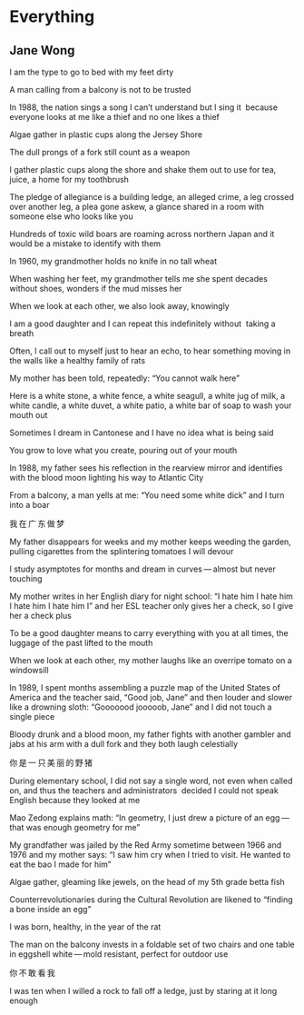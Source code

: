 # Everything
## Jane Wong
I am the type to go to bed with my feet dirty


A man calling from a balcony is not to be trusted


In 1988, the nation sings a song I can’t understand but I sing it  because
everyone looks at me like a thief and no one likes a thief


Algae gather in plastic cups along the Jersey Shore


The dull prongs of a fork still count as a weapon


I gather plastic cups along the shore and shake them out to use for tea,
juice, a home for my toothbrush


The pledge of allegiance is a building ledge, an alleged crime, a leg crossed
over another leg, a plea gone askew, a glance shared in a room with someone
else who looks like you


Hundreds of toxic wild boars are roaming across northern Japan and it would be
a mistake to identify with them


In 1960, my grandmother holds no knife in no tall wheat


When washing her feet, my grandmother tells me she spent decades without
shoes, wonders if the mud misses her


When we look at each other, we also look away, knowingly


I am a good daughter and I can repeat this indefinitely without  taking a
breath


Often, I call out to myself just to hear an echo, to hear something moving in
the walls like a healthy family of rats


My mother has been told, repeatedly: “You cannot walk here”


Here is a white stone, a white fence, a white seagull, a white jug of milk, a
white candle, a white duvet, a white patio, a white bar of soap to wash your
mouth out


Sometimes I dream in Cantonese and I have no idea what is being said


You grow to love what you create, pouring out of your mouth


In 1988, my father sees his reflection in the rearview mirror and identifies
with the blood moon lighting his way to Atlantic City


From a balcony, a man yells at me: “You need some white dick” and I turn into
a boar


我 在 广 东 做 梦


My father disappears for weeks and my mother keeps weeding the garden, pulling
cigarettes from the splintering tomatoes I will devour


I study asymptotes for months and dream in curves — almost but never touching


My mother writes in her English diary for night school: “I hate him I hate him
I hate him I hate him I” and her ESL teacher only gives her a check, so I give
her a check plus


To be a good daughter means to carry everything with you at all times, the
luggage of the past lifted to the mouth


When we look at each other, my mother laughs like an overripe tomato on a
windowsill


In 1989, I spent months assembling a puzzle map of the United States of
America and the teacher said, “Good job, Jane” and then louder and slower like
a drowning sloth: “Gooooood jooooob, Jane” and I did not touch a single piece


Bloody drunk and a blood moon, my father fights with another gambler and jabs
at his arm with a dull fork and they both laugh celestially


你 是 一 只 美 丽 的 野 猪


During elementary school, I did not say a single word, not even when called
on, and thus the teachers and administrators  decided I could not speak
English because they looked at me


Mao Zedong explains math: “In geometry, I just drew a picture of an egg — that
was enough geometry for me”


My grandfather was jailed by the Red Army sometime between 1966 and 1976 and
my mother says: “I saw him cry when I tried to visit. He wanted to eat the bao
I made for him”


Algae gather, gleaming like jewels, on the head of my 5th grade betta fish


Counterrevolutionaries during the Cultural Revolution are likened to “finding
a bone inside an egg”


I was born, healthy, in the year of the rat


The man on the balcony invests in a foldable set of two chairs and one table
in eggshell white — mold resistant, perfect for outdoor use


你 不 敢 看 我


I was ten when I willed a rock to fall off a ledge, just by staring at it long
enough